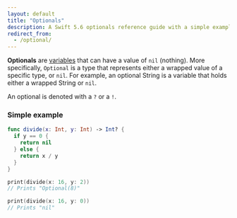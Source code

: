 ```yaml
---
layout: default
title: "Optionals"
description: A Swift 5.6 optionals reference guide with a simple example.
redirect_from:
  - /optional/
---
```


**Optionals** are [variables](/variables) that can have a value of `nil` (nothing). More specifically, `Optional` is a type that represents either a wrapped value of a specific type, or `nil`. For example, an optional String is a variable that holds either a wrapped String or `nil`.

An optional is denoted with a `?` or a `!`.

### Simple example

```swift
func divide(x: Int, y: Int) -> Int? {
  if y == 0 {
    return nil
  } else {
    return x / y  
  }
}

print(divide(x: 16, y: 2))
// Prints "Optional(8)"

print(divide(x: 16, y: 0))
// Prints "nil"
```
